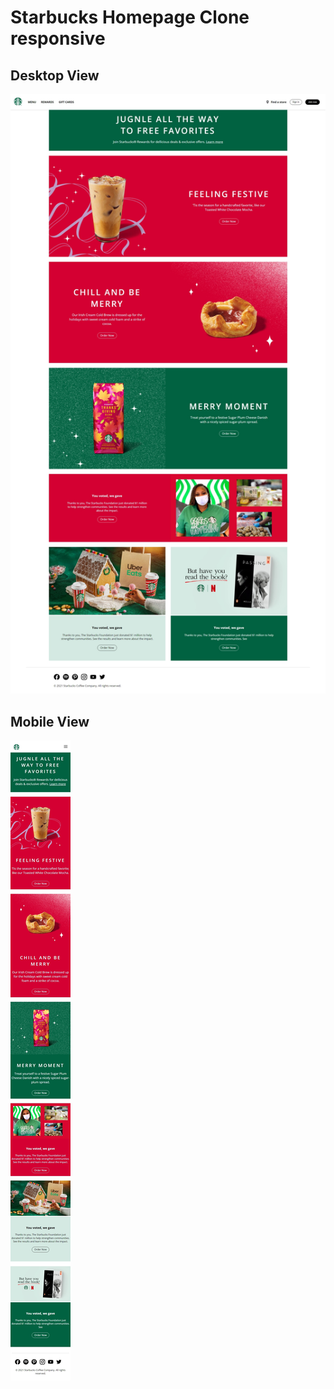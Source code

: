 # Starbucks Homepage Clone responsive

## Desktop View

<img src="./img/output1.jpeg" alt="Desktop View">

## Mobile View

<img align = center src="./img/output2.jpeg" alt="Mobile View">
